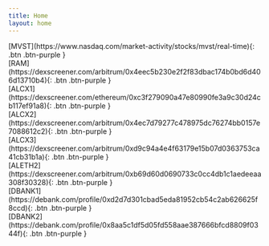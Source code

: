 ```yaml
---
title: Home
layout: home
---
```


<span class="fs-8">
[MVST](https://www.nasdaq.com/market-activity/stocks/mvst/real-time){: .btn .btn-purple }
<br>
[RAM](https://dexscreener.com/arbitrum/0x4eec5b230e2f2f83dbac174b0bd6d406d13710b4){: .btn .btn-purple }
<br>
[ALCX1](https://dexscreener.com/ethereum/0xc3f279090a47e80990fe3a9c30d24cb117ef91a8){: .btn .btn-purple }
<br>
[ALCX2](https://dexscreener.com/arbitrum/0x4ec7d79277c478975dc76274bb0157e7088612c2){: .btn .btn-purple }
<br>
[ALCX3](https://dexscreener.com/arbitrum/0xd9c94a4e4f63179e15b07d0363753ca41cb31b1a){: .btn .btn-purple }
<br>
[ALETH2](https://dexscreener.com/arbitrum/0xb69d60d0690733c0cc4db1c1aedeeaa308f30328){: .btn .btn-purple }
<br>
[DBANK1](https://debank.com/profile/0xd2d7d301cbad5eda81952cb54c2ab626625f8ccd){: .btn .btn-purple }
<br>
[DBANK2](https://debank.com/profile/0x8aa5c1df5d05fd558aae387666bfcd8809f0344f){: .btn .btn-purple }
</span>
